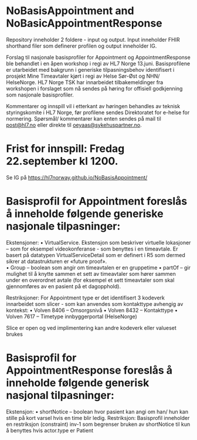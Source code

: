 # NoBasisAppointment and NoBasicAppointmentResponse
Repository inneholder 2 foldere - input og output.
Input inneholder FHIR shorthand filer som definerer profilen og output inneholder IG. 

Forslag til nasjonale basisprofiler for Appointment og AppointmentResponse ble behandlet i en åpen workshop i regi av HL7 Norge 13.juni. Basisprofilene er utarbeidet med bakgrunn i generiske tilpasningsbehov identifisert i prosjekt Mine Timeavtaler kjørt i regi av Helse Sør-Øst og NHN/ HelseNorge.  HL7 Norge TSK har innarbeidet tilbakemeldinger fra workshopen i forslaget som nå sendes på høring for offisiell godkjenning som nasjonale basisprofiler.  
 
Kommentarer og innspill vil i etterkant av høringen behandles av teknisk styringskomite i HL7 Norge, før profilene sendes Direktoratet for e-helse for normering. Spørsmål/ kommentarer kan enten sendes på mail til post@hl7.no eller direkte til oeyaas@sykehuspartner.no. 
 
# Frist for innspill: Fredag 22.september kl 1200. 
Se IG på <https://hl7norway.github.io/NoBasisAppointment/>
 
# Basisprofil for Appointment  foreslås å inneholde følgende generiske nasjonale tilpasninger:
Ekstensjoner:
•	VirtualService. Ekstensjon som beskriver virtuelle lokasjoner – som for eksempel videokonferanse -  som benyttes i en timeavtale. Er basert på datatypen VirtualServiceDetail som er definert i R5 som dermed sikrer at datastrukturen er «future proof».  
•	Group – boolean som angir om timeavtalen er en gruppetime
•	partOf – gir mulighet til å knytte sammen et sett av timeavtaler som hører sammen under en overordnet avtale (for eksempel et sett timeavtaler som skal gjennomføres av en pasient på et dagopphold).   
 
Restriksjoner:
For Appointment type er det identifisert 3 kodeverk innarbeidet som slicer - som kan anvendes som kontakttype avhengig av kontekst:
•	Volven 8406 – Omsorgsnivå
•	Volven 8432 – Kontakttype
•	Volven 7617 – Timetype innbyggerportal (HelseNorge)

Slice er open og ved implimentering kan andre kodeverk eller valueset brukes 
 
# Basisprofil for AppointmentResponse  foreslås å inneholde følgende generisk nasjonal tilpasninger:
Ekstensjon:
•	shortNotice – boolean hvor pasient kan angi om han/ hun kan stille på kort varsel hvis en time blir ledig. 
Restriksjon:
Basisprofil inneholder en restriksjon (constraint) inv-1 som begrenser bruken av shortNotice til kun å benyttes hvis actor.type er Patient






